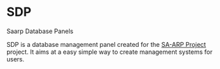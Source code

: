 # SDP
Saarp Database Panels


SDP is a database management panel created for the [SA-ARP Project](https://github.com/rt-2/sa-arp) project.
It aims at a easy simple way to create management systems for users.
